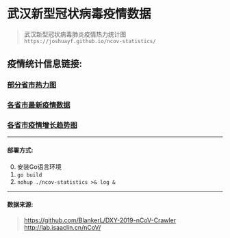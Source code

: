 # 武汉新型冠状病毒疫情数据 #
>武汉新型冠状病毒肺炎疫情热力统计图  
>`https://joshuayf.github.io/ncov-statistics/`

## 疫情统计信息链接:  ##  

### [部分省市热力图](http://122.112.235.24/map  "http://122.112.235.24/map")  

### [各省市最新疫情数据](http://122.112.235.24  "http://122.112.235.24")  

### [各省市疫情增长趋势图](http://122.112.235.24/trend  "http://122.112.235.24/trend")


---

#### 部署方式:  

0. 安装Go语言环境
1. `go build`
2. `nohup ./ncov-statistics >& log &`

---

#### 数据来源:  

>https://github.com/BlankerL/DXY-2019-nCoV-Crawler  
>http://lab.isaaclin.cn/nCoV/  
